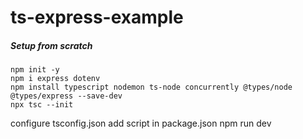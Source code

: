 # ts-express-example

##### Setup from scratch ####
```
npm init -y
npm i express dotenv
npm install typescript nodemon ts-node concurrently @types/node @types/express --save-dev
npx tsc --init
```
configure tsconfig.json
add script in package.json
npm run dev
